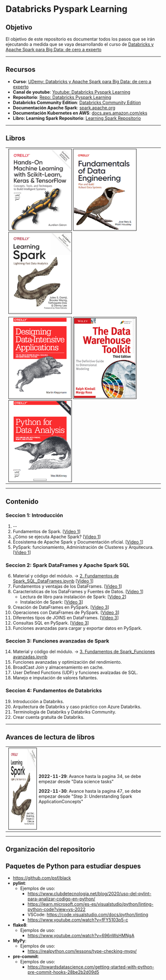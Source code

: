 # Databricks Pyspark Learning

## Objetivo
El objetivo de este repositorio es documentar todos los pasos que se irán ejecutando a medida que se vaya desarrollando el curso de <a href="https://www.udemy.com/share/105xCs3@-eoDtVbZvDfj-nAU4BB-diKG0bm65zvI7bHf6OfHbPodXbLAGmAC2yDYtGsKEf5-/" target="_blank">Databricks y Apache Spark para Big Data: de cero a experto</a>
___________
## Recursos

- **Curso**: <a href="https://www.udemy.com/share/105xCs3@-eoDtVbZvDfj-nAU4BB-diKG0bm65zvI7bHf6OfHbPodXbLAGmAC2yDYtGsKEf5-/" target="_blank">UDemy: Databricks y Apache Spark para Big Data: de cero a experto</a>
- **Canal de youtube**: <a href="https://youtube.com/playlist?list=PLyLR_xjGDGcAwt7jmaBW1lAYspcpswRYy" target="_blank">Youtube: Databricks Pyspark Learning</a>
- **Repositorio**: <a href="https://github.com/fnsalinas/databricks_pyspark_learning.git" target="_blank">Repo: Databricks Pyspark Learning</a>
- **Databricks Community Edition**: <a href="https://community.cloud.databricks.com/login.html" target="_blank">Databricks Community Edition</a>  
- **Documentación Apache Spark**:  <a href="https://spark.apache.org/">spark.apache.org</a>
- **Documentación Kubernetes en AWS**: <a href="https://docs.aws.amazon.com/eks/">docs.aws.amazon.com/eks</a>
- **Libro: Learning Spark Repositorio**: <a href="https://github.com/fnsalinas/LearningSparkV2" target="_blank">Learning Spark Repositorio</a>
___________
## Libros

<table>
    <tr>
        <td>
            <a href="https://1drv.ms/b/s!AniDXLYsIpTn3d9iZUveqV2Vo4HQUw?e=tYixzl" target="_blank">
                <img style="border:1px solid black; margin:2px; padding:2px;" src="img/ml.png" width="200" height="260" align="left"></img>
            </a>
            <a href="https://1drv.ms/b/s!AniDXLYsIpTn3d9eGCdC6uVoyqbvsg?e=GbIlTU" target="_blank">
                <img style="border:1px solid black; margin:2px; padding:2px;" src="img/fd.png" width="200" height="260" align="left"></img>
            </a>
            <a href="https://1drv.ms/b/s!AniDXLYsIpTn3d9fMFZmWvQeCUcCGA?e=L5TLd3" target="_blank">
                <img style="border:1px solid black; margin:2px; padding:2px;" src="img/ls.png" width="200" height="260" align="left"></img>
            </a>
        </td>
    </tr>
    <tr>
        <td>
            <a href="https://1drv.ms/b/s!AniDXLYsIpTn3d9h-fp6EYTGvP-YRg?e=vsPC6Y" target="_blank">
                <img style="border:1px solid black; margin:2px; padding:2px;" src="img/dd.png" width="200" height="260" align="left"></img>
                </a>
            <a href="https://1drv.ms/b/s!AniDXLYsIpTn3d9g-DoucQS5mzqgmQ?e=bPfobE" target="_blank">
                <img style="border:1px solid black; margin:2px; padding:2px;" src="img/dw.png" width="200" height="260" align="left"></img>
            </a>
            <a href="https://1drv.ms/b/s!AniDXLYsIpTn3d9jO_hY1VE9TR8TbA?e=rhNanF" target="_blank">
                <img style="border:1px solid black; margin:2px; padding:2px;" src="img/pda.png" width="200" height="260" align="left"></img>
            </a>
        </td>
    </tr>
</table>


___________
## Contenido

### **Seccion 1**: Introducción
1. --
2. Fundamentos de Spark. [<a href="https://www.youtube.com/watch?v=bApGhYlbD5w">Video 1</a>]
3. ¿Cómo se ejecuta Apache Spark? [<a href="https://www.youtube.com/watch?v=bApGhYlbD5w">Video 1</a>]
4. Ecosistema de Apache Spark y Documentación oficial. [<a href="https://www.youtube.com/watch?v=bApGhYlbD5w">Video 1</a>]
5. PySpark: funcionamiento, Administración de Clusteres y Arquitecura. [<a href="https://www.youtube.com/watch?v=bApGhYlbD5w">Video 1</a>]
### **Seccion 2**: Spark DataFrames y Apache Spark SQL
6. Material y código del módulo. -> <a href="https://github.com/fnsalinas/databricks_pyspark_learning/blob/main/notebooks/2.%20Fundamentos%20de%20Spark_SQL_DataFrames.ipynb">2. Fundamentos de Spark_SQL_DataFrames.ipynb</a> [<a href="https://www.youtube.com/watch?v=bApGhYlbD5w">Video 1</a>]
7. Fundamentos y ventajas de los DataFrames. [<a href="https://www.youtube.com/watch?v=bApGhYlbD5w">Video 1</a>]
8. Caracteristicas de los DataFrames y Fuentes de Datos. [<a href="https://www.youtube.com/watch?v=bApGhYlbD5w">Video 1</a>]
    - Lectura de libro para instalación de Spark: [<a href="https://youtu.be/Xkz9cM5d9HY">Video 2</a>]
    - Instalación de Spark: [<a href="https://youtu.be/n5SFZoc-Ty4">Video 3</a>]
9. Creación de DataFrames en PySpark. [<a href="https://youtu.be/n5SFZoc-Ty4">Video 3</a>]
10. Operaciones con DataFrames de PySpark. [<a href="https://youtu.be/n5SFZoc-Ty4">Video 3</a>]
11. Diferentes tipos de JOINS en DataFrames. [<a href="https://youtu.be/n5SFZoc-Ty4">Video 3</a>]
12. Consultas SQL en PySpark. [<a href="https://youtu.be/n5SFZoc-Ty4">Video 3</a>]
13. Funciones avanzadas para cargar y exportar datos en PySpark. <!-- [<a href="">Video 4</a>] -->
### **Seccion 3**: Funciones avanzadas de Spark
14. Material y código del módulo. -> <a href="https://github.com/fnsalinas/databricks_pyspark_learning/blob/main/notebooks/3.%20Fundamentos%20de%20Spark_Funciones%20avanzadas.ipynb">3. Fundamentos de Spark_Funciones avanzadas.ipynb</a>
15. Funciones avanzadas y optimización del rendimiento. <!-- [<a href="">Video 4</a>] -->
16. BroadCast Join y almacenamiento en cache. <!-- [<a href="">Video 4</a>] -->
17. User Defined Functions (UDF) y funciones avalzadas de SQL. <!-- [<a href="">Video 4</a>] -->
18. Manejo e imputación de valores faltantes. <!-- [<a href="">Video 4</a>] -->
### **Seccion 4**: Fundamentos de Databricks
19. Introducción a Databriks. <!-- [<a href="">Video 4</a>] -->
20. Arquitectura de Databriks y caso práctico con Azure Databriks. <!-- [<a href="">Video 4</a>] -->
21. Terminología de Databriks y Databriks Community. <!-- [<a href="">Video 4</a>] -->
22. Crear cuenta gratuita de Databriks. <!-- [<a href="">Video 4</a>] -->
___________
## Avances de lectura de libros
<table>
    <tr>
        <td>
            <a href="https://1drv.ms/b/s!AniDXLYsIpTn3d9fMFZmWvQeCUcCGA?e=L5TLd3" target="_blank">
                <img style="border:1px solid black; margin:2px; padding:2px;" src="img/ls.png" width="200" height="260" align="left"></img>
            </a>
        </td>
        <td>
            <p><b>2022-11-29</b>: Avance hasta la pagina 34, se debe empezar desde "Data science tasks"</p>
            <p><b>2022-11-30</b>: Avance hasta la pagina 47, se debe empezar desde "Step 3: Understanding Spark ApplicationConcepts"</p>
        </td>
    </tr>
</table>


___________
## Organización del repositorio

## Paquetes de Python para estudiar despues
- https://github.com/psf/black
- **pylint**:
    - Ejemplos de uso:
        - https://www.clubdetecnologia.net/blog/2020/uso-del-pylint-para-analizar-codigo-en-python/
        - https://learn.microsoft.com/es-es/visualstudio/python/linting-python-code?view=vs-2022
        - VSCode: https://code.visualstudio.com/docs/python/linting
        - https://www.youtube.com/watch?v=fFY5103p5-c
- **flake8**:
    - Ejemplos de uso:
        - https://www.youtube.com/watch?v=696nWsHMNgA
- **MyPy**:
    - Ejemplos de uso:
        - https://realpython.com/lessons/type-checking-mypy/
- **pre-commit**:
    - Ejemplos de uso:
        - https://towardsdatascience.com/getting-started-with-python-pre-commit-hooks-28be2b2d09d5